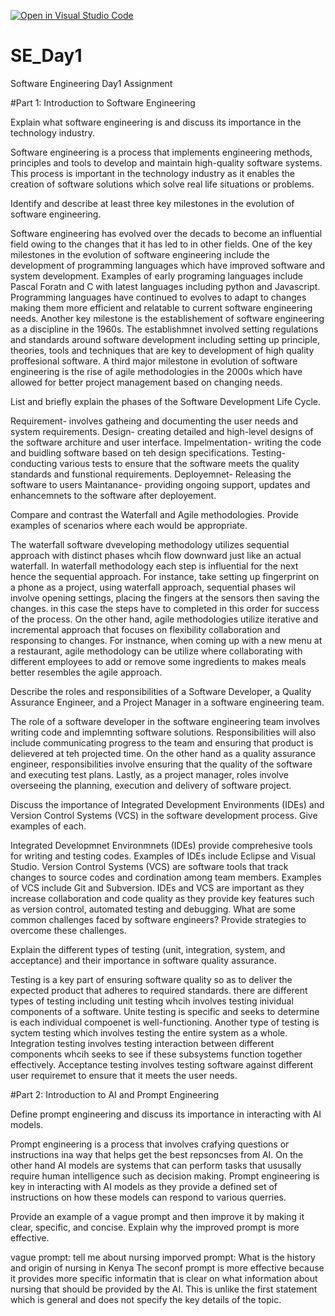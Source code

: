 [![Open in Visual Studio Code](https://classroom.github.com/assets/open-in-vscode-2e0aaae1b6195c2367325f4f02e2d04e9abb55f0b24a779b69b11b9e10269abc.svg)](https://classroom.github.com/online_ide?assignment_repo_id=15579388&assignment_repo_type=AssignmentRepo)
# SE_Day1
Software Engineering Day1 Assignment

#Part 1: Introduction to Software Engineering

Explain what software engineering is and discuss its importance in the technology industry.

Software engineering is a process that implements engineering methods, principles and tools to develop and maintain high-quality software systems. This process is important in the technology industry as it enables the creation of software solutions which solve real life situations or problems. 

Identify and describe at least three key milestones in the evolution of software engineering.

Software engineering has evolved over the decads to become an influential field owing to the changes that it has led to in other fields. One of the key milestones in the evolution of software engineering include the development of programming languages which have improved software and system development. Examples of early programing languages include Pascal Foratn and C with latest languages including python and Javascript. Programming languages have continued to evolves to adapt to changes making them more efficient and relatable to current software engineering needs. Another key milestone is the establishement of software engineering as a discipline in the 1960s. The establishmnet involved setting regulations and standards around software development including setting up principle, theories, tools and techniques that are key to development of high quality proffesional software. A third major milestone in evolution of software engineering is the rise of agile methodologies in the 2000s which have allowed for better project management based on changing needs.

List and briefly explain the phases of the Software Development Life Cycle.

Requirement- involves gatheing and documenting the user needs and system requirements.
Design- creating detailed and high-level designs of the software architure and user interface.
Impelmentation- writing the code and buidling software based on teh design specifications. 
Testing- conducting various tests to ensure that the software meets the quality standards and funstional requirements. 
Deployemnet- Releasing the software to users
Maintanance- providing ongoing support, updates and enhancemnets to the software after deployement. 

Compare and contrast the Waterfall and Agile methodologies. Provide examples of scenarios where each would be appropriate.

The waterfall software dveveloping methodology utilizes sequential approach with distinct phases whcih flow downward just like an actual waterfall. In waterfall methodology each step is influential for the next hence the sequential approach. For instance, take setting up fingerprint on a phone as a project, using waterfall approach, sequential phases wil involve opening settings, placing the fingers at the sensors then saving the changes. in this case the steps have to completed in this order for success of the process. On the other hand, agile methodologies utilize iterative and incremental approach that focuses on flexibility collaboration and responsing to changes. For instnance, when coming up with a new menu at a restaurant, agile methodology can be utilize where collaborating with different employees to add or remove some ingredients to makes meals better resembles the agile approach. 

Describe the roles and responsibilities of a Software Developer, a Quality Assurance Engineer, and a Project Manager in a software engineering team.

The role of a software developer in the software engineering team involves writing code and implemnting software solutions. Responsibilities will also include communicating progress to the team and ensuring that product is delievered at teh projected time. On the other hand as a quality assurance engineer, responsibilities involve ensuring that the quality of the software and executing test plans. Lastly, as a project manager, roles involve overseeing the planning, execution and delivery of software project. 

Discuss the importance of Integrated Development Environments (IDEs) and Version Control Systems (VCS) in the software development process. Give examples of each.

Integrated Developmnet Environmnets (IDEs) provide comprehesive tools for writing and testing codes. Examples of IDEs include Eclipse and Visual Studio. Version Control Systems (VCS) are software tools that track changes to source codes and cordination among team members. Examples of VCS include Git and Subversion. IDEs and VCS are important as they increase collaboration and code quality as they provide key features such as version control, automated testing and debugging. 
What are some common challenges faced by software engineers? Provide strategies to overcome these challenges.


Explain the different types of testing (unit, integration, system, and acceptance) and their importance in software quality assurance.

Testing is a key part of ensuring software quality so as to deliver the expected product that adheres to required standards. there are different types of testing including unit testing whcih involves testing inividual components of a software. Unite testing is specific and seeks to determine is each individual compoenet is well-functioning. Another type of testing is syctem testing which involves testing the entire system as a whole. Integration testing involves testing interaction between different components whcih seeks to see if these subsystems function together effectively. Acceptance testing involves testing software against different user requiremet to ensure that it meets the user needs. 

#Part 2: Introduction to AI and Prompt Engineering

Define prompt engineering and discuss its importance in interacting with AI models.

Prompt engineering is a process that involves crafying questions or instructions ina  way that helps get the best repsoncses from AI. On the other hand AI models are systems that can perform tasks that ususally require human intelligence such as decision making. Prompt engineering is key in interacting with AI models as they provide a defined set of instructions on how these models can respond to various querries. 

Provide an example of a vague prompt and then improve it by making it clear, specific, and concise. Explain why the improved prompt is more effective.

vague prompt: tell me about nursing
imporved prompt: What is the history and origin of nursing in Kenya 
The seconf prompt is more effective because it provides more specific informatin that is clear on what information about nursing that should be provided by the AI. This is unlike the first statement which is general and does not specify the key details of the topic. 
